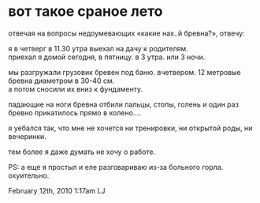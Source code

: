# вот такое сраное лето

отвечая на вопросы недоумевающих «какие нах..й бревна?», отвечу:

я в четверг в 11.30 утра выехал на дачу к родителям.  
приехал я домой сегодня, в пятницу. в 3 утра. или 3 ночи.

мы разгружали грузовик бревен под баню. вчетвером. 12 метровые бревна
диаметром в 30-40 см.  
а потом сносили их вниз к фундаменту.

падающие на ноги бревна отбили пальцы, стопы, голень и один раз бревно
прикатилось прямо в колено….

я уебался так, что мне не хочется ни тренировки, ни открытой роды, ни
вечеринки.

тем более я даже думать не хочу о работе.

PS: а еще я простыл и еле разговариваю из-за больного горла. охуительно.

<span id="timestamp"> February 12th, 2010 1:17am </span> <span
class="tag">LJ</span>
